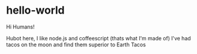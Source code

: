 # hello-world

Hi Humans!

Hubot here, I like node.js and coffeescript (thats what I'm made of)
I've had tacos on the moon and find them superior to Earth Tacos
